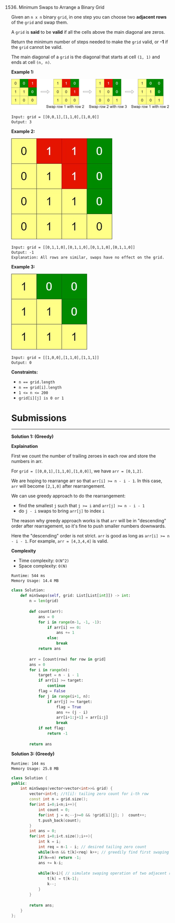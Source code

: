 1536. Minimum Swaps to Arrange a Binary Grid

Given an `n x n` binary `grid`, in one step you can choose two **adjacent rows** of the `grid` and swap them.

A `grid` is **said** to be **valid** if all the cells above the main diagonal are zeros.

Return the minimum number of steps needed to make the `grid` valid, or **-1** if the `grid` cannot be valid.

The main diagonal of a `grid` is the diagonal that starts at cell `(1, 1)` and ends at cell `(n, n)`.

 

**Example 1:**

![1536_fw.jpg](img/1536_fw.jpg)
```
Input: grid = [[0,0,1],[1,1,0],[1,0,0]]
Output: 3
```

**Example 2:**

![1536_e2.jpg](img/1536_e2.jpg)
```
Input: grid = [[0,1,1,0],[0,1,1,0],[0,1,1,0],[0,1,1,0]]
Output: -1
Explanation: All rows are similar, swaps have no effect on the grid.
```

**Example 3:**

![1536_e3.jpg](img/1536_e3.jpg)
```
Input: grid = [[1,0,0],[1,1,0],[1,1,1]]
Output: 0
```

**Constraints:**

* `n == grid.length`
* `n == grid[i].length`
* `1 <= n <= 200`
* `grid[i][j] is 0 or 1`

# Submissions
---
**Solution 1: (Greedy)**

**Explaination**

First we count the number of trailing zeroes in each row and store the numbers in arr.

For `grid = [[0,0,1],[1,1,0],[1,0,0]]`, we have `arr = [0,1,2]`.

We are hoping to rearrange arr so that `arr[i] >= n - i - 1`. In this case, `arr` will become `[2,1,0]` after rearrangement.

We can use greedy approach to do the rearrangement:

* find the smallest `j` such that `j >= i` and `arr[j] >= n - i - 1`
* do `j - i` swaps to bring `arr[j]` to index `i`

The reason why greedy approach works is that `arr` will be in "descending" order after rearragement, so it's fine to push smaller numbers downwards.

Here the "descending" order is not strict. `arr` is good as long as `arr[i] >= n - i - 1`. For example, `arr = [4,3,4,4]` is valid.


**Complexity**

* Time complexity: `O(N^2)`
* Space complexity: `O(N)`

```
Runtime: 544 ms
Memory Usage: 14.4 MB
```
```python
class Solution:
    def minSwaps(self, grid: List[List[int]]) -> int:
        n = len(grid)
        
        def count(arr):
            ans = 0
            for i in range(n-1, -1, -1):
                if arr[i] == 0:
                    ans += 1
                else:
                    break
            return ans
            
        arr = [count(row) for row in grid]
        ans = 0
        for i in range(n):
            target = n - i - 1
            if arr[i] >= target:
                continue
            flag = False
            for j in range(i+1, n):
                if arr[j] >= target:
                    flag = True
                    ans += (j - i)
                    arr[i+1:j+1] = arr[i:j]
                    break
            if not flag:
                return -1
        
        return ans
```

**Solution 3: (Greedy)**
```
Runtime: 144 ms
Memory Usage: 25.8 MB
```
```c++
class Solution {
public:
    int minSwaps(vector<vector<int>>& grid) {
        vector<int>t; //t[i]: tailing zero count for i-th row
        const int n = grid.size();
        for(int i=0;i<n;i++){
            int count = 0;
            for(int j = n;--j>=0 && !grid[i][j]; )  count++;                
            t.push_back(count);
        }
        int ans = 0;        
        for(int i=0;i<t.size();i++){
            int k = i;
            int req = n-1 - i; // desired tailing zero count
            while(k<n && t[k]<req) k++; // greedily find first swaping candidate
            if(k==n) return -1;
            ans += k-i;
            
            while(k>i){ // simulate swaping operation of two adjacent rows
                t[k] = t[k-1];
                k--;
            }
        }    
        
        return ans;
    }
};
```